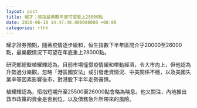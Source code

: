 ```yaml
---
layout: post
title: 耀才：恒指最樂觀年底可望重上28000點
date: 2020-06-10 14:47:48.000000000 +08:00
categories: rthk
---
```


耀才證券預期，隨著疫情逐步緩和，恒生指數下半年區間介乎20000至26000點，最樂觀情況下可望在年底重上28000點。

研究部總監植耀輝認為，目前市場憧憬疫情緩和帶動經濟，令大市向上，但他認為升勢過分樂觀，忽略「港區國安法」或引發走資情況、中美關係不穩，以及美國失業率等因素影響後市，對港股下半年走勢審慎。

植耀輝認為，恒指短期升至25500至26000點會略為喘息。他又關注，內地推出救市政策的資金是否到位，以及債務急升所帶來的風險。
